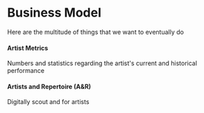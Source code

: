 # Business Model
Here are the multitude of things that we want to eventually do

#### Artist Metrics
Numbers and statistics regarding the artist's current and historical performance

#### Artists and Repertoire (A&R)
Digitally scout and for artists
